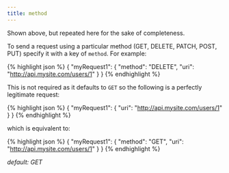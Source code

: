 ```yaml
---
title: method
---
```


Shown above, but repeated here for the sake of completeness.

To send a request using a particular method (GET, DELETE, PATCH, POST, PUT)
specify it with a key of `method`. For example:

{% highlight json %}
{
    "myRequest1": {
        "method": "DELETE",
        "uri": "http://api.mysite.com/users/1"
    }
}
{% endhighlight %}

This is not required as it defaults to `GET` so the following is a perfectly
legitimate request:

{% highlight json %}
{
    "myRequest1": {
        "uri": "http://api.mysite.com/users/1"
    }
}
{% endhighlight %}

which is equivalent to:

{% highlight json %}
{
    "myRequest1": {
        "method": "GET",
        "uri": "http://api.mysite.com/users/1"
    }
}
{% endhighlight %}

*default: GET*
